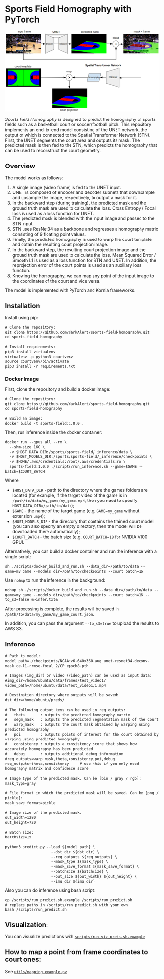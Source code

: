 # Sports Field Homography with PyTorch

![chart](https://github.com/darkAlert/sports-field-homography/blob/master/assets/CourtReconstructionChart.png)

*Sports Field Homography* is designed to predict the homography of sports fields such as a basketball court or soccer/football pitch. This repository implements an end-to-end model consisting of the UNET network, the output of which is connected to the Spatial Transformer Network (STN). First, the UNET segments the court area and outputs its mask. The predicted mask is then fed to the STN, which predicts the homography that can be used to reconstruct the court geometry.

## Overview
The model works as follows:
1. A single image (video frame) is fed to the UNET input.
2. UNET is composed of encoder and decoder subnets that downsample and upsample the image, respectively, to output a mask for it.
3. In the backward step (during training), the predicted mask and the ground truth mask are used to calculate the loss. Cross Entropy / Focal loss is used as a loss function for UNET.
4. The predicted mask is blended with the input image and passed to the STN input.
5. STN uses ResNet34 as a backbone and regresses a homography matrix consisting of 9 floating point values.
6. Finally, the predicted homography is used to warp the court template and obtain the resulting court projection image.
7. In the backward step, the resulting court projection image and the ground truth mask are used to calculate the loss. Mean Squared Error / Smooth L1 is used as a loss function for STN and UNET. In addition, the reprojection error of the court points is used as an auxiliary loss function.
8. Knowing the homography, we can map any point of the input image to the coordinates of the court and vice versa.

The model is implemented with PyTorch and Kornia frameworks.


## Installation
Install using pip:
```
# Clone the repository:
git clone https://github.com/darkAlert/sports-field-homography.git
cd sports-field-homography

# Install requirements:
pip3 install virtualenv
virtualenv -p python3 courtvenv
source courtvenv/bin/activate
pip3 install -r requirements.txt
```

### Docker Image
First, clone the repository and build a docker image:
```
# Clone the repository:
git clone https://github.com/darkAlert/sports-field-homography.git
cd sports-field-homography

# Build an image:
docker build -t sports-field:1.0.0 .
```

Then, run inference inside the docker container:
```
docker run --gpus all --rm \
  --shm-size 16G \
  -v $HOST_DATA_DIR:/sports/sports-field/_inference/data \
  -v $HOST_MODELS_DIR:/sports/sports-field/_inference/checkpoints \
  -v $HOME/.aws/credentials:/root/.aws/credentials:ro \
  sports-field:1.0.0 ./scripts/run_inference.sh --game=$GAME --batch=$COURT_BATCH
```
Where 
- `$HOST_DATA_DIR` - path to the directory where the games folders are located (for example, if the target video of the game is in `/path/to/data/my_game/my_game.mp4`, then you need to specify `HOST_DATA_DIR=/path/to/data`);
- `$GAME` - the name of the target game (e.g. `GAME=my_game` without extension `.mp4`); 
- `$HOST_MODELS_DIR` - the directory that contains the trained court model (you can also specify an empty directory, then the model will be downloaded there automatically); 
- `$COURT_BATCH` - the batch size (e.g. `COURT_BATCH=18` for NVIDIA V100 GPU).

Alternatively, you can build a docker container and run the inference with a single script:
```
sh ./scripts/docker_build_and_run.sh --data_dir=/path/to/data --game=my_game --models_dir=/path/to/checkpoints --court_batch=16 
```

Use `nohup` to run the inference in the background:
```
nohup sh ./scripts/docker_build_and_run.sh --data_dir=/path/to/data --game=my_game --models_dir=/path/to/checkpoints --court_batch=16 --to_s3=false &>infer.txt&
```

After processing is complete, the results will be saved in `/path/to/data/my_game/my_game_court.json`.

In addition, you can pass the argument `--to_s3=true` to upload the results to AWS S3.

## Inference
```
# Path to model:
model_path=./checkpoints/NCAA+v6-640x360-aug_unet-resnet34-deconv-mask_ce-l1-rrmse-focal_2/CP_epoch8.pth

# Images (img_dir) or video (video_path) can be used as input data:
#img_dir=/home/ubuntu/data/frames/test_video1/
video_path=/home/ubuntu/data/test_video1/1.mp4

# Destination directory where outputs will be saved:
dst_dir=/home/ubuntu/preds/

# The following output keys can be used in req_outputs:
#   theta       : outputs the predicted homography matrix
#   segm_mask   : outputs the predicted segmentation mask of the court
#   warp_mask   : outputs the court mask obtained by warping using predicted homography
#   poi         : outputs points of interest for the court obtained by warping using predicted homography
#   consistency : outputs a consistency score that shows how accurately homography has been predicted
#   debug       : outputs additional debug information
#req_outputs=warp_mask,theta,consistency,poi,debug
req_outputs=theta,consistency     # use this if you only need homography matrix and confidence score

# Image type of the predicted mask. Can be [bin / gray / rgb]:
mask_type=gray

# File format in which the predicted mask will be saved. Can be [png / pickle]:
mask_save_format=pickle

# Image size of the predicted mask:
out_width=1280
out_height=720

# Batch size:
batchsize=15

python3 predict.py --load ${model_path} \
                     --dst_dir ${dst_dir} \
                     --req_outputs ${req_outputs} \
                     --mask_type ${mask_type} \
                     --mask_save_format ${mask_save_format} \
                     --batchsize ${batchsize} \
                     --out_size ${out_width} ${out_height} \
                     --img_dir ${img_dir}
```

Also you can do inference using bash script:
```
cp /scripts/run_predict.sh.example /scripts/run_predict.sh
# replace paths in /scripts/run_predict.sh with your own
bash /scripts/run_predict.sh
```

## Visualization:
You can visualize predictions with [`scripts/run_viz_preds.sh.example`](https://github.com/darkAlert/sports-field-homography/blob/master/scripts/run_viz_preds.sh.example)

## How to map a point from frame coordinates to court ones:
See [`utils/mapping_example.py`](https://github.com/darkAlert/sports-field-homography/blob/master/utils/mapping_example.py)
